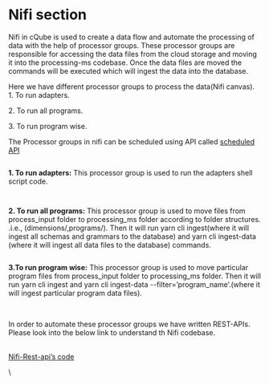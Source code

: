 # Nifi section

&#x20;Nifi in cQube is used to create a data flow and automate the processing of data with the help of processor groups. These processor groups are responsible for accessing the data files from the cloud storage and moving it into the processing-ms codebase. Once the data files are moved the commands will be executed which will ingest the data into the database.&#x20;

Here we have different processor groups to process the data(Nifi canvas).\
1\. To run adapters.

2\. To run all programs.

3\. To run program wise.

The Processor groups in nifi can be scheduled using API called [scheduled API ](https://cqube.sunbird.org/use-cqube/ingesting-the-data/steps-to-ingest-data-files/scheduled-api)

<figure><img src="https://lh7-us.googleusercontent.com/RTAA79E4m4LW4kNxJ-x9lqS7LHwui1rMc-m-w4Pjx4UwURcFH9xhzn0xW6H4_CJDE_eyxI-RZNJIYcVLeJzsCOiroK2PXlI8Cdpoq5sDKdW3j6V5KxXoARgNBTzwA72tYx6M4FIr4i1CzhtAkDLn6cw" alt=""><figcaption></figcaption></figure>

**1. To run adapters:** This processor group is used to run the adapters shell script code.

<figure><img src="https://lh7-us.googleusercontent.com/vYOhhEZhqKmGv3WYCUQaPsnNHsHu4JuHhK5IRCXxrNf_O8-KfidyQElnuQb6BJizTMXo0moKHTwQ5KxMWSVGYnuJaLP_ATOw4wNBlhMTCdsz-ufJs-jyJr2QpwxENzKssec2EdeqRZGBHRQof4GRUdM" alt=""><figcaption></figcaption></figure>

<figure><img src="https://lh7-us.googleusercontent.com/1-B6z29UGf5kF5HNL6k9EQxJOJokP2IKIpIbmI6M-m9ERkP4xS1IZ9DtjNd1ccleV5Ig9QawB1oqUjIFfEOeACVQVGuTH4U-9270jHkTm0GsxwLZaB75u76P77-ulwre6OYiOMXKslcu2rE-WPZDdPY" alt=""><figcaption></figcaption></figure>



**2. To run all programs:** This processor group is used to move files from process\_input folder to processing\_ms folder according to folder structures. .i.e., (dimensions/,programs/). Then it will run yarn cli ingest(where it will ingest all schemas and grammars to the database) and yarn cli ingest-data (where it will ingest all data files to the database) commands.

<figure><img src="https://lh7-us.googleusercontent.com/F-AkuAxqcUxj4Lko-3lnAficTq2tDQh_x_GXKCdPsqy4ZJUvozqRMRS3fCtFplDC-R8qDtwdcvJ19phlJGY77UqIZ75cB0gi_DiuSYCvtIu8oH6lwTbO0K2O6UlcXbYM8MDEJ4SZg09S0dGBkbwuxbs" alt=""><figcaption></figcaption></figure>

**3.To run program wise:** This processor group is used to move particular program files from process\_input folder to processing\_ms folder. Then it will run yarn cli ingest and yarn cli ingest-data --filter=’program\_name’.(where it will ingest particular program data files).



<figure><img src="https://lh7-us.googleusercontent.com/WLJMhDjsBMTveEgWHBrLVTNqb62DdiRsrxyh2K_TRdnxWVb29xnKDv5r2fnKkV3bfAa9ekyK4kR-vLIRtPQXpNOtxdDEer7prp24KTK3NKkt-vMYn8Tu0EiBPivT_tjnsV63iKYHhZQ_2YsOXd5VKsQ" alt=""><figcaption></figcaption></figure>

\
In order to automate these processor groups we have written REST-APIs. Please look into the below link to understand th Nifi codebase.

\
[Nifi-Rest-api’s code](https://github.com/Sunbird-cQube/generator-ms/blob/dev/static\_processor\_group/add\_nifi\_template.py)

\
